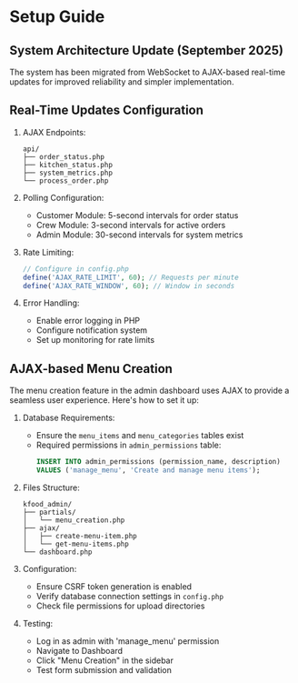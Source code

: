 # Setup Guide

## System Architecture Update (September 2025)

The system has been migrated from WebSocket to AJAX-based real-time updates for improved reliability and simpler implementation.

## Real-Time Updates Configuration

1. AJAX Endpoints:

   ```
   api/
   ├── order_status.php
   ├── kitchen_status.php
   ├── system_metrics.php
   └── process_order.php
   ```

2. Polling Configuration:

   - Customer Module: 5-second intervals for order status
   - Crew Module: 3-second intervals for active orders
   - Admin Module: 30-second intervals for system metrics

3. Rate Limiting:

   ```php
   // Configure in config.php
   define('AJAX_RATE_LIMIT', 60); // Requests per minute
   define('AJAX_RATE_WINDOW', 60); // Window in seconds
   ```

4. Error Handling:
   - Enable error logging in PHP
   - Configure notification system
   - Set up monitoring for rate limits

## AJAX-based Menu Creation

The menu creation feature in the admin dashboard uses AJAX to provide a seamless user experience. Here's how to set it up:

1. Database Requirements:

   - Ensure the `menu_items` and `menu_categories` tables exist
   - Required permissions in `admin_permissions` table:
     ```sql
     INSERT INTO admin_permissions (permission_name, description)
     VALUES ('manage_menu', 'Create and manage menu items');
     ```

2. Files Structure:

   ```
   kfood_admin/
   ├── partials/
   │   └── menu_creation.php
   ├── ajax/
   │   ├── create-menu-item.php
   │   └── get-menu-items.php
   └── dashboard.php
   ```

3. Configuration:

   - Ensure CSRF token generation is enabled
   - Verify database connection settings in `config.php`
   - Check file permissions for upload directories

4. Testing:
   - Log in as admin with 'manage_menu' permission
   - Navigate to Dashboard
   - Click "Menu Creation" in the sidebar
   - Test form submission and validation
